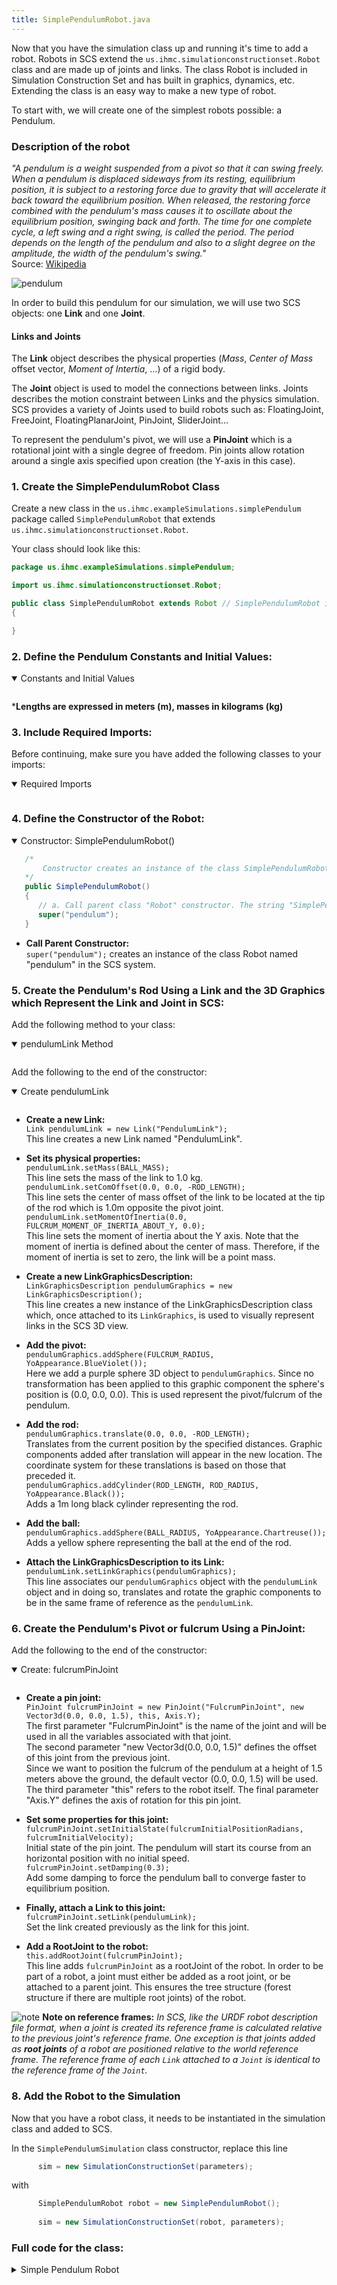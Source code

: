 ```yaml
---
title: SimplePendulumRobot.java
---
```


Now that you have the simulation class up and running it's time to add a robot.  Robots in SCS extend the `us.ihmc.simulationconstructionset.Robot` class and are made up of joints and links. The class Robot is included in Simulation Construction Set and has built in graphics, dynamics, etc. Extending the class is an easy way to make a new type of robot.

To start with, we will create one of the simplest robots possible: a Pendulum.  

### Description of the robot
  
*"A pendulum is a weight suspended from a pivot so that it can swing freely.
When a pendulum is displaced sideways from its resting, equilibrium position, it is subject to a restoring force due to gravity that will accelerate it back toward the equilibrium position.
When released, the restoring force combined with the pendulum's mass causes it to oscillate about the equilibrium position, swinging back and forth. 
The time for one complete cycle, a left swing and a right swing, is called the period. The period depends on the length of the pendulum and also to a slight degree on the amplitude, the width of the pendulum's swing."*  
Source: [Wikipedia](https://en.wikipedia.org/wiki/Pendulum)


![pendulum](/img/scs-tutorials/simple-pendulum/pendulum.png) 

In order to build this pendulum for our simulation, we will use two SCS objects: one **Link** and one **Joint**. 

#### Links and Joints
The **Link** object describes the physical properties (*Mass*, *Center of Mass* offset vector, *Moment of Intertia*, ...) of a rigid body.

The **Joint** object is used to model the connections between links. Joints describes the motion constraint between Links and the physics simulation. 
SCS provides a variety of Joints used to build robots such as: FloatingJoint, FreeJoint, FloatingPlanarJoint, PinJoint, SliderJoint...   

To represent the pendulum's pivot, we will use a **PinJoint** which is a rotational joint with a single degree of freedom. Pin joints allow rotation around a single axis specified upon creation (the Y-axis in this case).   

### 1. Create the SimplePendulumRobot Class

Create a new class in the `us.ihmc.exampleSimulations.simplePendulum` package called `SimplePendulumRobot` that extends `us.ihmc.simulationconstructionset.Robot`.
   
Your class should look like this:

```java
package us.ihmc.exampleSimulations.simplePendulum;

import us.ihmc.simulationconstructionset.Robot;

public class SimplePendulumRobot extends Robot // SimplePendulumRobot inherits some properties and methods from Robot class
{

}
```

### 2. Define the Pendulum Constants and Initial Values:
 
<details open>
<summary> Constants and Initial Values </summary>
<pre><code data-url-index="0" data-snippet="portion" id="SimplePendulumRobotVariables" data-start="public class SimplePendulumRobot" data-end="/*&#10      Define its constructor"></code></pre>
</details>

***Lengths are expressed in meters (m), masses in kilograms (kg)**

### 3. Include Required Imports:

Before continuing, make sure you have added the following classes to your imports:  
<details open>
<summary> Required Imports </summary>
<pre><code data-url-index="0" data-snippet="portion" id="SimplePendulumRobotImports" data-start="import" data-end="&#10&#10"></code></pre>
</details>   

### 4. Define the Constructor of the Robot:

<details open>
<summary> Constructor: SimplePendulumRobot() </summary>

```java
   /*
       Constructor creates an instance of the class SimplePendulumRobot
   */
   public SimplePendulumRobot()
   {
      // a. Call parent class "Robot" constructor. The string "SimplePendulum" will be the name of the robot.  
      super("pendulum");
   }
```
</details>   

* **Call Parent Constructor:**  
`super("pendulum");` creates an instance of the class Robot named "pendulum" in the SCS system.

### 5. Create the Pendulum's Rod Using a Link and the 3D Graphics which Represent the Link and Joint in SCS:

Add the following method to your class:
<details open>
<summary> pendulumLink Method </summary>
<pre><code data-url-index="0" data-snippet="portion" id="pendulumLink" data-start="private Link pendulumLink()" data-end="&#10&#10}"></code></pre>
</details>  

Add the following to the end of the constructor:
<details open>
<summary> Create pendulumLink </summary> 
<pre><code data-url-index="0" data-snippet="portion" id="pendulumLinkCreate" data-start="fulcrumPinJoint.setLink" data-end="&#10"></code></pre>
</details>  

* **Create a new Link:**  
`Link pendulumLink = new Link("PendulumLink");`  
This line creates a new Link named "PendulumLink".

* **Set its physical properties:**  
`pendulumLink.setMass(BALL_MASS);`  
This line sets the mass of the link to 1.0 kg.  
`pendulumLink.setComOffset(0.0, 0.0, -ROD_LENGTH);`  
This line sets the center of mass offset of the link to be located at the tip of the rod which is 1.0m opposite the pivot joint.  
`pendulumLink.setMomentOfInertia(0.0, FULCRUM_MOMENT_OF_INERTIA_ABOUT_Y, 0.0);`  
This line sets the moment of inertia about the Y axis. Note that the moment of inertia is defined about the center of mass.
Therefore, if the moment of inertia is set to zero, the link will be a point mass.  

* **Create a new LinkGraphicsDescription:**  
`LinkGraphicsDescription pendulumGraphics = new LinkGraphicsDescription();`  
This line creates a new instance of the LinkGraphicsDescription class which, once attached to its `LinkGraphics`, is used to visually represent links in the SCS 3D view. 
 
* **Add the pivot:**  
`pendulumGraphics.addSphere(FULCRUM_RADIUS, YoAppearance.BlueViolet());`  
Here we add a purple sphere 3D object to `pendulumGraphics`. Since no transformation has been applied to this graphic component the sphere's position is (0.0, 0.0, 0.0). This is used represent the pivot/fulcrum of the pendulum.  

* **Add the rod:**  
`pendulumGraphics.translate(0.0, 0.0, -ROD_LENGTH);`  
Translates from the current position by the specified distances. Graphic components added after translation will appear in the new location. The coordinate system for these translations is based on those that preceded it.   
`pendulumGraphics.addCylinder(ROD_LENGTH, ROD_RADIUS, YoAppearance.Black());`  
Adds a 1m long black cylinder representing the rod.  

* **Add the ball:**  
`pendulumGraphics.addSphere(BALL_RADIUS, YoAppearance.Chartreuse());`  
Adds a yellow sphere representing the ball at the end of the rod.   

* **Attach the LinkGraphicsDescription to its Link:**  
`pendulumLink.setLinkGraphics(pendulumGraphics);`  
This line associates our `pendulumGraphics` object with the `pendulumLink` object and in doing so, translates and rotate the graphic components to be in the same frame of reference as the `pendulumLink`.   
 

### 6. Create the Pendulum's Pivot or fulcrum Using a PinJoint:

Add the following to the end of the constructor:
<details open>
<summary> Create: fulcrumPinJoint </summary>
<pre><code data-url-index="0" data-snippet="portion" id="fulcrumPinJoint" data-start="// b. Add a joint" data-end="}"></code></pre>
</details>   

* **Create a pin joint:**   
`PinJoint fulcrumPinJoint = new PinJoint("FulcrumPinJoint", new Vector3d(0.0, 0.0, 1.5), this, Axis.Y);`   
The first parameter "FulcrumPinJoint" is the name of the joint and will be used in all the variables associated with that joint.  
The second parameter "new Vector3d(0.0, 0.0, 1.5)" defines the offset of this joint from the previous joint.  
Since we want to position the fulcrum of the pendulum at a height of 1.5 meters above the ground, the default vector (0.0, 0.0, 1.5) will be used.   
The third parameter "this" refers to the robot itself. The final parameter "Axis.Y" defines the axis of rotation for this pin joint. 

* **Set some properties for this joint:**  
`fulcrumPinJoint.setInitialState(fulcrumInitialPositionRadians, fulcrumInitialVelocity);`  
Initial state of the pin joint. The pendulum will start its course from an horizontal position with no initial speed.  
`fulcrumPinJoint.setDamping(0.3);`  
Add some damping to force the pendulum ball to converge faster to equilibrium position. 
 
* **Finally, attach a Link to this joint:**   
`fulcrumPinJoint.setLink(pendulumLink);`  
Set the link created previously as the link for this joint.   

* **Add a RootJoint to the robot:**  
`this.addRootJoint(fulcrumPinJoint);`  
This line adds `fulcrumPinJoint` as a rootJoint of the robot. 
In order to be part of a robot, a joint must either be added as a root joint, or be attached to a parent joint. 
This ensures the tree structure (forest structure if there are multiple root joints) of the robot.


![note](/img/attention-40.png) **Note on reference frames:**
*In SCS, like the URDF robot description file format, when a joint is created its reference frame is calculated relative to the previous joint's reference frame.
One exception is that joints added as **root joints** of a robot are positioned relative to the world reference frame. The reference frame of each `Link` attached to a `Joint` is identical to the reference frame of the `Joint`.* 

### 8. Add the Robot to the Simulation

Now that you have a robot class, it needs to be instantiated in the simulation class and added to SCS.

In the `SimplePendulumSimulation` class constructor, replace this line

```java
      sim = new SimulationConstructionSet(parameters);
```

with

```java
      SimplePendulumRobot robot = new SimplePendulumRobot();
    
      sim = new SimulationConstructionSet(robot, parameters);
```


### Full code for the class:  
<details>
<summary> Simple Pendulum Robot </summary>
<pre><code data-url-index="0" data-snippet="complete" id="SimplePendulumRobotClass"></code></pre>
</details>

<script id="snippetscript" src="../snippetautomation/codesnippets.js" sources=Array.of("https://rawgit.com/ihmcrobotics/ihmc-open-robotics-software/master/example-simulations/src/main/java/us/ihmc/exampleSimulations/simplePendulum/SimplePendulumRobot.java")></script>


 
